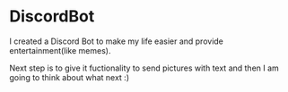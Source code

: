 # DiscordBot

I created a Discord Bot to make my life easier and provide entertainment(like memes).

Next step is to give it fuctionality to send pictures with text and then I am going to think about what next :)
